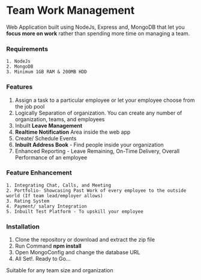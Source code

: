 # Team Work Management
Web Application built using NodeJs, Express and, MongoDB that let you **focus more on work** rather than spending more time on managing a team.
### Requirements
```
1. NodeJs
2. MongoDB
3. Minimum 1GB RAM & 200MB HDD
```
### Features

1. Assign a task to a particular employee or let your employee choose from the job pool
2. Logically Separation of organization. You can create any number of organization, teams, and employees
3. Inbuilt **Leave Management**
4. **Realtime Notification** Area inside the web app
5. Create/ Schedule Events 
6. **Inbuilt Address Book** - Find people inside your organization
7. Enhanced Reporting - Leave Remaining, On-Time Delivery, Overall Performance of an employee

### Feature Enhancement
```
1. Integrating Chat, Calls, and Meeting
2. Portfolio- Showcasing Past Work of every employee to the outside world (If team lead/employer allows)
3. Rating System 
4. Payment/ salary Integration
5. Inbuilt Test Platform - To upskill your employee
```
### Installation

1. Clone the repository or download and extract the zip file
2. Run Command **npm install**
3. Open MongoConfig and change the database URL 
4. All Set!. Ready to Go...

Suitable for any team size and organization
